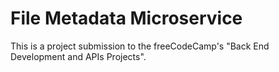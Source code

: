 # File Metadata Microservice

This is a project submission to the freeCodeCamp's "Back End Development and APIs Projects".
